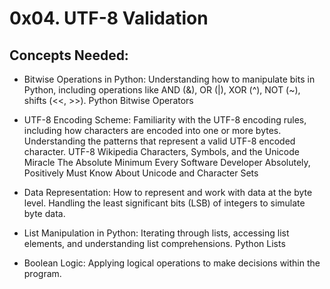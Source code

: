 # 0x04. UTF-8 Validation


## Concepts Needed:

- Bitwise Operations in Python:
Understanding how to manipulate bits in Python, including operations like AND (&), OR (|), XOR (^), NOT (~), shifts (<<, >>).
Python Bitwise Operators

- UTF-8 Encoding Scheme:
Familiarity with the UTF-8 encoding rules, including how characters are encoded into one or more bytes.
Understanding the patterns that represent a valid UTF-8 encoded character.
UTF-8 Wikipedia
Characters, Symbols, and the Unicode Miracle
The Absolute Minimum Every Software Developer Absolutely, Positively Must Know About Unicode and Character Sets

- Data Representation:
How to represent and work with data at the byte level.
Handling the least significant bits (LSB) of integers to simulate byte data.

- List Manipulation in Python:
Iterating through lists, accessing list elements, and understanding list comprehensions.
Python Lists

- Boolean Logic:
Applying logical operations to make decisions within the program.